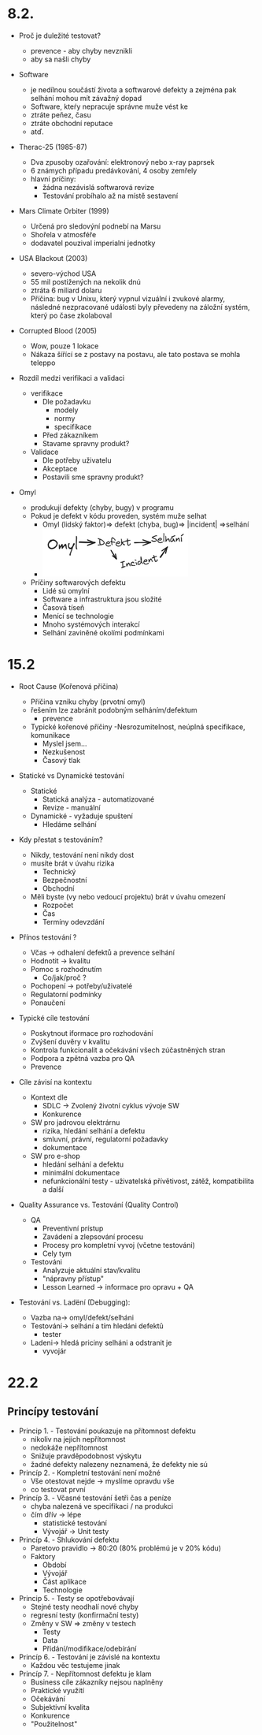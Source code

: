 # 8.2.

- Proč je duležité testovat?

  - prevence - aby chyby nevznikli
  - aby sa našli chyby

- Software

  - je nedílnou součástí života a softwarové defekty a zejména pak selhání mohou mít závažný dopad
  - Software, kteŕy nepracuje správne muže vést ke
  - ztráte peňez, času
  - ztráte obchodní reputace
  - atď.

- Therac-25 (1985-87)

  - Dva zpusoby ozařování: elektronový nebo x-ray paprsek
  - 6 známych případu predávkování, 4 osoby zemřely
  - hlavní príčiny:
    - žádna nezávislá softwarová revize
    - Testování probíhalo až na místě sestavení

- Mars Climate Orbiter (1999)

  - Určená pro sledovýní podnebí na Marsu
  - Shořela v atmosféře
  - dodavatel pouzival imperialni jednotky

- USA Blackout (2003)

  - severo-východ USA
  - 55 mil postižených na nekolik dnú
  - ztráta 6 miliard dolaru
  - Příčina: bug v Unixu, který vypnul vizuální i zvukové alarmy, následné nezpracované události byly převedeny na záložní systém, který po čase zkolaboval

- Corrupted Blood (2005)

  - Wow, pouze 1 lokace
  - Nákaza šířící se z postavy na postavu, ale tato postava se mohla teleppo

- Rozdíl medzi verifikaci a validaci
  - verifikace
    - Dle požadavku
      - modely
      - normy
      - specifikace
    - Před zákazníkem
    - Stavame spravny produkt?
  - Validace
    - Dle potřeby uživatelu
    - Akceptace
    - Postavili sme spravny produkt?
- Omyl
  - produkují defekty (chyby, bugy) v programu
  - Pokud je defekt v kódu proveden, systém muže selhat
    - Omyl (lidský faktor)=> defekt (chyba, bug)=> |incident| =>selhání
    - ![alt](omyl.excalidraw.png)
  - Príčiny softwarových defektu
    - Lidé sú omylní
    - Software a infrastruktura jsou složité
    - Časová tíseň
    - Menící se technologie
    - Mnoho systémových interakcí
    - Selhání zaviněné okolími podmínkami

# 15.2

- Root Cause (Kořenová příčina)

  - Příčina vzniku chyby (prvotní omyl)
  - řešením lze zabránit podobným selháním/defektum
    - prevence
  - Typické kořenové příčiny
    -Nesrozumitelnost, neúplná specifikace, komunikace
    - Myslel jsem...
    - Nezkušenost
    - Časový tlak

- Statické vs Dynamické testování

  - Statické
    - Statická analýza - automatizované
    - Revize - manuální
  - Dynamické - vyžaduje spuštení
    - Hledáme selhání

- Kdy přestat s testováním?

  - Nikdy, testování není nikdy dost
  - musíte brát v úvahu rizika
    - Technický
    - Bezpečnostní
    - Obchodní
  - Měli byste (vy nebo vedoucí projektu) brát v úvahu omezení
    - Rozpočet
    - Čas
    - Termíny odevzdání

- Přínos testování ?

  - Včas -> odhalení defektů a prevence selhání
  - Hodnotit -> kvalitu
  - Pomoc s rozhodnutím
    - Co/jak/proč ?
  - Pochopení -> potřeby/uživatelé
  - Regulatorní podmínky
  - Ponaučení

- Typické cíle testování

  - Poskytnout iformace pro rozhodování
  - Zvýšení duvěry v kvalitu
  - Kontrola funkcionalit a očekávání všech zúčastněných stran
  - Podpora a zpětná vazba pro QA
  - Prevence

- Cíle závisí na kontextu

  - Kontext dle
    - SDLC -> Zvolený životní cyklus vývoje SW
    - Konkurence
  - SW pro jadrovou elektrárnu
    - rizika, hledání selhání a defektu
    - smluvní, právní, regulatorní požadavky
    - dokumentace
  - SW pro e-shop
    - hledání selhání a defektu
    - minimální dokumentace
    - nefunkcionální testy - uživatelská přívětivost, zátěž, kompatibilita a další

- Quality Assurance vs. Testování (Quality Control)

  - QA
    - Preventivní prístup
    - Zavádení a zlepsování procesu
    - Procesy pro kompletní vyvoj (včetne testováni)
    - Cely tym
  - Testováni
    - Analyzuje aktuální stav/kvalitu
    - "nápravny přístup"
    - Lesson Learned -> informace pro opravu + QA

- Testování vs. Ladëní (Debugging):
  - Vazba na-> omyl/defekt/selháni
  - Testování-> selhání a tím hledáni defektû
    - tester
  - Ladeni-> hledá priciny selháni a odstranit je
    - vyvojár

# 22.2

## Princípy testování

- Princip 1. - Testování poukazuje na přítomnost defektu
  - nikoliv na jejich nepřítomnost
  - nedokáže nepřítomnost
  - Snižuje pravděpodobnost výskytu
  - žadné defekty nalezeny neznamená, že defekty nie sú
- Princíp 2. - Kompletní testování není možné
  - Vše otestovat nejde -> myslíme opravdu vše
  - co testovat první
- Princíp 3. - Včasné testování šetři čas a peníze
  - chyba nalezená ve specifikaci / na produkci
  - čím dřív -> lépe
    - statistické testování
    - Vývojář -> Unit testy
- Princíp 4. - Shlukování defektu
  - Paretovo pravidlo -> 80:20 (80% problémú je v 20% kódu)
  - Faktory
    - Období
    - Vývojář
    - Část aplikace
    - Technologie
- Princip 5. - Testy se opotřebovávají
  - Stejné testy neodhalí nové chyby
  - regresní testy (konfirmační testy)
  - Změny v SW => změny v testech
    - Testy
    - Data
    - Přidání/modifikace/odebírání
- Princíp 6. - Testování je závislé na kontextu
  - Každou věc testujeme jinak
- Princíp 7. - Nepřítomnost defektu je klam
  - Business cíle zákazníky nejsou naplněny
  - Praktické využití
  - Očekávání
  - Subjektivní kvalita
  - Konkurence
  - "Použitelnost"
